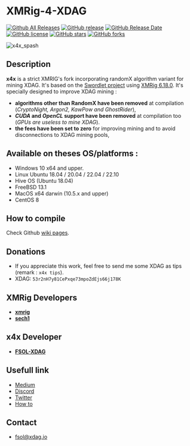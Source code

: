 # XMRig-4-XDAG

[![Github All Releases](https://img.shields.io/github/downloads/FSOL-XDAG/xmrig-4-xdag/total.svg)]()
[![GitHub release](https://img.shields.io/github/release/FSOL-XDAG/xmrig-4-xdag/all.svg)](https://github.com/FSOL-XDAG/xmrig-4-xdag/releases)
[![GitHub Release Date](https://img.shields.io/github/release-date/FSOL-XDAG/xmrig-4-xdag.svg)](https://github.com/FSOL-XDAG/xmrig-4-xdag/releases)
[![GitHub license](https://img.shields.io/github/license/FSOL-XDAG/xmrig-4-xdag.svg)](https://github.com/FSOL-XDAG/xmrig-4-xdag/blob/master/LICENSE)
[![GitHub stars](https://img.shields.io/github/stars/FSOL-XDAG/xmrig-4-xdag.svg)](https://github.com/FSOL-XDAG/xmrig-4-xdag/stargazers)
[![GitHub forks](https://img.shields.io/github/forks/FSOL-XDAG/xmrig-4-xdag.svg)](https://github.com/FSOL-XDAG/xmrig-4-xdag/network)

![x4x_spash](https://user-images.githubusercontent.com/128682335/227436274-10a8321c-7b75-4f70-a304-e7ab34f74e16.png)

## Description

**x4x** is a strict XMRIG's fork incorporating randomX algorithm variant for mining XDAG. It's based on the [Swordlet project](https://github.com/swordlet/xmrig/tree/xdag) using [XMRig 6.18.0](https://github.com/xmrig/xmrig/releases/tag/v6.18.0). It's specially designed to improve XDAG mining :

* **algorithms other than RandomX have been removed** at compilation (_CryptoNight, Argon2, KawPow and GhostRider_),
* **_CUDA_ and _OpenCL_ support have been removed** at compilation too (_GPUs are useless to mine XDAG_).
* **the fees have been set to zero** for improving mining and to avoid disconnections to XDAG mining pools, 

## Available on theses OS/platforms :
* Windows 10 x64 and upper.
* Linux Ubuntu 18.04 / 20.04 / 22.04 / 22.10
* Hive OS (Ubuntu 18.04)
* FreeBSD 13.1
* MacOS x64 darwin (10.5.x and upper)
* CentOS 8

## How to compile
Check Github [wiki pages](https://github.com/FSOL-XDAG/xmrig-4-xdag/wiki#how-to-build).

## Donations
* If you appreciate this work, feel free to send me some XDAG as tips (remark : `x4x tips`).
* XDAG: `53r2nH7y81CePxqe73mpoZdEjs66j178K`

## XMRig Developers
* **[xmrig](https://github.com/xmrig)**
* **[sech1](https://github.com/SChernykh)**

## x4x Developer
* **[FSOL-XDAG](https://github.com/FSOL-XDAG)**

## Usefull link
* [Medium](https://medium.com/@fsol)
* [Discord]([https://medium.com/@fsol](https://discord.gg/fHE4sJ7NKt))
* [Twitter](https://twitter.com/Chrix_Switch)
* [How to](https://1to.fr)

## Contact
* fsol@xdag.io
